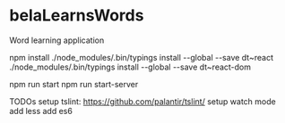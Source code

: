 # belaLearnsWords
Word learning application

npm install
./node_modules/.bin/typings install --global --save dt~react
./node_modules/.bin/typings install --global --save dt~react-dom

npm run start
npm run start-server

TODOs
 setup tslint: https://github.com/palantir/tslint/
 setup watch mode
 add less 
 add es6